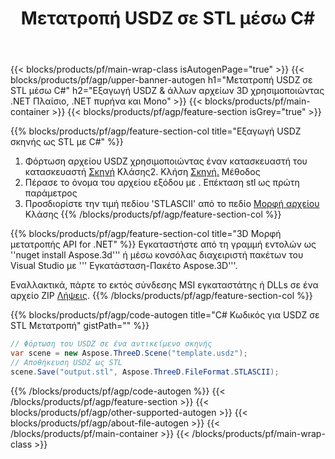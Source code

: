 ﻿---
title: Μετατροπή USDZ σε STL μέσω C# 
description: Μετατροπή USDZ & άλλων αρχείων 3D χρησιμοποιώντας .NET API
url: /el/net/conversion/usdz-to-stl/
family: 3d
platformtag: net
feature: conversion
informat: USDZ
outformat: STL
otherformats: AMF JT GLTF HTML DXF STL DRC OBJ 
---
{{< blocks/products/pf/main-wrap-class isAutogenPage="true" >}}
{{< blocks/products/pf/agp/upper-banner-autogen h1="Μετατροπή USDZ σε STL μέσω C#" h2="Εξαγωγή USDZ & άλλων αρχείων 3D χρησιμοποιώντας .NET Πλαίσιο, .NET πυρήνα και Mono" >}}
{{< blocks/products/pf/main-container >}}
{{< blocks/products/pf/agp/feature-section isGrey="true" >}}

{{% blocks/products/pf/agp/feature-section-col title="Εξαγωγή USDZ σκηνής ως STL με C#" %}}
1. Φόρτωση αρχείου USDZ χρησιμοποιώντας έναν κατασκευαστή του κατασκευαστή [Σκηνή](https://apireference.aspose.com/3d/net/aspose.threed/scene) Κλάσης2. Κλήση [Σκηνή.](https://apireference.aspose.com/3d/net/aspose.threed/scene/methods/save/index) Μέθοδος
3. Πέρασε το όνομα του αρχείου εξόδου με . Επέκταση stl ως πρώτη παράμετρος
4. Προσδιορίστε την τιμή πεδίου 'STLASCII' από το πεδίο [Μορφή αρχείου](https://apireference.aspose.com/3d/net/aspose.threed/fileformat/fields/index) Κλάσης
{{% /blocks/products/pf/agp/feature-section-col %}}

{{% blocks/products/pf/agp/feature-section-col title="3D Μορφή μετατροπής API for .NET" %}}
Εγκαταστήστε από τη γραμμή εντολών ως ''nuget install Aspose.3d''' ή μέσω κονσόλας διαχειριστή πακέτων του Visual Studio με ''' Εγκατάσταση-Πακέτο Aspose.3D'''.

Εναλλακτικά, πάρτε το εκτός σύνδεσης MSI εγκαταστάτης ή DLLs σε ένα αρχείο ZIP [Λήψεις](https://downloads.aspose.com/3d/net).
{{% /blocks/products/pf/agp/feature-section-col %}}

{{% blocks/products/pf/agp/code-autogen title="C# Κωδικός για USDZ σε STL Μετατροπή" gistPath="" %}}
```cs
// Φόρτωση του USDZ σε ένα αντικείμενο σκηνής 
var scene = new Aspose.ThreeD.Scene("template.usdz");
// Αποθήκευση USDZ ως STL 
scene.Save("output.stl", Aspose.ThreeD.FileFormat.STLASCII);

```
{{% /blocks/products/pf/agp/code-autogen %}}
{{< /blocks/products/pf/agp/feature-section >}}
{{< blocks/products/pf/agp/other-supported-autogen >}}
{{< blocks/products/pf/agp/about-file-autogen >}}
{{< /blocks/products/pf/main-container >}}
{{< /blocks/products/pf/main-wrap-class >}}